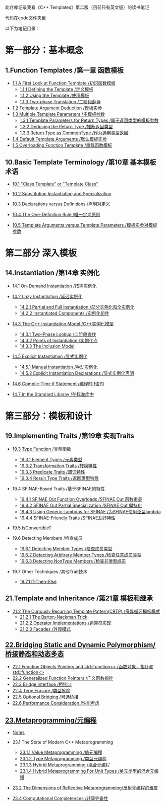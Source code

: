 此仓库记录我看《C++ Templates》第二版（目前只有英文版）的读书笔记

代码在code文件夹里

以下为笔记目录：

# 第一部分：基本概念

## 1.Function Templates /第一章  函数模板

* [1.1 A First Look at Function Template /初识函数模板](https://github.com/Conzxy/CppTemplates_2nd/blob/main/ch1/1.1%20A%20First%20Look%20at%20Function%20Templates.md)
  * [1.1.1 Defining the Template /定义模板](https://github.com/Conzxy/CppTemplates_2nd/blob/main/ch1/1.1.1%20Defining%20the%20Template.md)
  * [1.1.2 Using the Template /使用模板](https://github.com/Conzxy/CppTemplates_2nd/blob/main/ch1/1.1.2%20Using%20the%20Template.md)
  * [1.1.3 Two-phase Translation /二阶段翻译](https://github.com/Conzxy/CppTemplates_2nd/blob/main/ch1/1.1.3%20Two-Phase%20Translation.md)
* [1.2 Template Argument Deduction /模板实参](https://github.com/Conzxy/CppTemplates_2nd/blob/main/ch1/1.2%20Template%20Argument%20Deduction.md)
* [1.3 Multiple Template Parameters /多模板参数](https://github.com/Conzxy/CppTemplates_2nd/blob/main/ch1/1.3%20Multiple%20Template%20Parameters.md)
  * [1.3.1 Template Parameters for Return Types /属于返回类型的模板参数](https://github.com/Conzxy/CppTemplates_2nd/blob/main/ch1/1.3.1%20Template%20Parameters%20for%20Return%20Types.md)
  * [1.3.2 Deducing the Return Type /推断返回类型](https://github.com/Conzxy/CppTemplates_2nd/blob/main/ch1/1.3.2%20Deducing%20the%20Return%20Type.md)
  * [1.3.3 Return Type as CommonType /作为通用类型返回](https://github.com/Conzxy/CppTemplates_2nd/blob/main/ch1/1.3.3%20Return%20Type%20as%20Common%20Type.md)
* [1.4 Default Template Arguments /默认模板实参](https://github.com/Conzxy/CppTemplates_2nd/blob/main/ch1/1.4%20Default%20Template%20Arguments.md)
* [1.5 Overloading Function Template /重载函数模板](https://github.com/Conzxy/CppTemplates_2nd/blob/main/ch1/1.5%20Overloading%20Function%20Templates.md)

## 10.Basic Template Terminology /第10章  基本模板术语

* [10.1 "Class Template" or "Template Class"](https://github.com/Conzxy/CppTemplates_2nd/blob/main/ch10/10.1%20Class%20Template%20or%20Template%20Class%20.md)

* [10.2 Substitution,Instantiation,and Specialization](https://github.com/Conzxy/CppTemplates_2nd/blob/main/ch10/10.2%20Substitution%EF%BC%8CInstantiation%EF%BC%8Cand%20Specialization.md)
* [10.3 Declarations versus Definitions /声明对定义](https://github.com/Conzxy/CppTemplates_2nd/blob/main/ch10/10.3%20Declarations%20versus%20Definitions.md)

* [10.4 The One-Definition Rule /唯一定义原则](https://github.com/Conzxy/CppTemplates_2nd/blob/main/ch10/10.4%20The%20One-Definition%20Rule.md)

* [10.5 Template Arguments versus Template Parameters /模板实参对模板参数](https://github.com/Conzxy/CppTemplates_2nd/blob/main/ch10/10.5%20Template%20Arguments%20versus%20Template%20Parameters.md) 

# 第二部分 深入模板

## 14.Instantiation /第14章  实例化

* [14.1 On-Demand Instantiation /按需实例化](https://github.com/Conzxy/CppTemplates_2nd/blob/main/ch14/14.1%20On-Demand%20Instantiation.md)

* [14.2 Lazy Instantiation /延迟实例化](https://github.com/Conzxy/CppTemplates_2nd/blob/main/ch14/14.2%20Lazy%20Instantiation.md)
  * [14.2.1 Partial and Full Instantiation /部分实例化和全实例化](https://github.com/Conzxy/CppTemplates_2nd/blob/main/ch14/14.2.1%20Partial%20and%20Full%20Instantiation.md)
  * [14.2.2 Instantiated Components /实例化组件](https://github.com/Conzxy/CppTemplates_2nd/blob/main/ch14/14.2.2%20Instantiated%20Components.md)

* [14.3 The C++ Instantiation Model /C++实例化模型](https://github.com/Conzxy/CppTemplates_2nd/blob/main/ch14/14.3%20The%20C%2B%2B%20Instantiation%20Model.md)
  * [14.3.1 Two-Phase Lookup /二阶段查找](https://github.com/Conzxy/CppTemplates_2nd/blob/main/ch14/14.3.1%20Two-phase%20Lookup.md)
  * [14.3.2 Points of Instantiation /实例化点](https://github.com/Conzxy/CppTemplates_2nd/blob/main/ch14/14.3.2%20Points%20of%20Instantiation.md)
  * [14.3.3 The Inclusion Model](https://github.com/Conzxy/CppTemplates_2nd/blob/main/ch14/14.3.3%20The%20Inclusion%20Model.md)

* [14.5 Explicit Instantiation /显式实例化](https://github.com/Conzxy/CppTemplates_2nd/blob/main/ch14/14.5%20Explicit%20Instantiation.md)
  * [14.5.1 Manual Instantiation /手动实例化](https://github.com/Conzxy/CppTemplates_2nd/blob/main/ch14/14.5.1%20Manual%20Instantiation.md)
  * [14.5.2 Explicit Instantiation Declarations /显式实例化声明](https://github.com/Conzxy/CppTemplates_2nd/blob/main/ch14/14.5.2%20Explicit%20Instantiation%20Declaration.md)

* [14.6 Compile-Time if Statement /编译时if语句](https://github.com/Conzxy/CppTemplates_2nd/blob/main/ch14/14.6%20Compile-Time%20if%20Statements.md)

* [14.7 In the Standard Libaray /在标准库中](https://github.com/Conzxy/CppTemplates_2nd/blob/main/ch14/14.7%20In%20the%20Standard%20Libaray.md)

# 第三部分：模板和设计

## 19.Implementing Traits /第19章 实现Traits

* [19.3 Type Function /类型函数](https://github.com/Conzxy/CppTemplates_2nd/blob/main/ch19/19.3%20Type%20Function.md)
  * [19.3.1 Element Types /元素类型](https://github.com/Conzxy/CppTemplates_2nd/blob/main/ch19/19.3.1%20Element%20Type.md)
  * [19.3.2 Transformation Traits /转换特性](https://github.com/Conzxy/CppTemplates_2nd/blob/main/ch19/19.3.2%20Transformation%20Traits.md)
  * [19.3.3 Predicate Traits /谓词特性](https://github.com/Conzxy/CppTemplates_2nd/blob/main/ch19/19.3.3%20Perdicate%20Traits.md)
  * [19.3.4 Result Type Traits /返回类型特性](https://github.com/Conzxy/CppTemplates_2nd/blob/main/ch19/19.3.4%20Result%20Type%20Traits.md)

* 19.4 SFINAE-Based Traits /基于SFINAE的特性
  * [19.4.1 SFINAE Out Function Overloads /SFINAE Out 函数重载](https://github.com/Conzxy/CppTemplates_2nd/blob/main/ch19/19.4.1%20SFINAE%20Out%20Function%20Overloads.md)
  * [19.4.2 SFINAE Out Partial Specialization /SFINAE Out 偏特化](https://github.com/Conzxy/CppTemplates_2nd/blob/main/ch19/19.4.2%20SFINAE%20Out%20Partial%20Specialization.md)
  * [19.4.3 Using Generic Lambdas for SFINAE /为SFINAE使用泛型lambda](https://github.com/Conzxy/CppTemplates_2nd/blob/main/ch19/19.4.3%20Using%20Generic%20Lambda%20for%20SFINAE.md)
  * [19.4.4 SFINAE-Friendly Traits /SFINAE友好特性](https://github.com/Conzxy/CppTemplates_2nd/blob/main/ch19/19.4.4%20SFINAE-Friendly.md)

* [19.5 IsConvertibleT](https://github.com/Conzxy/CppTemplates_2nd/blob/main/ch19/19.5%20IsConvertibleT.md)

* 19.6 Detecting Members /检查成员
  * [19.6.1 Detecting Member Types /检查成员类型](https://github.com/Conzxy/CppTemplates_2nd/blob/main/ch19/19.6.1%20Detecting%20Member%20Types.md)
  * [19.6.2 Detecting Arbitrary Member Types /检查任意成员类型](https://github.com/Conzxy/CppTemplates_2nd/blob/main/ch19/19.6.2%20Detecting%20Arbitrary%20Member%20Types.md)
  * [19.6.3 Detecting NonType Members /检查非类型成员](https://github.com/Conzxy/CppTemplates_2nd/blob/main/ch19/19.6.3%20Detecting%20Nontype%20Member.md)

* 19.7 Other Techniques /其他Trait技术
  * [19.7.1 If-Then-Else](https://github.com/Conzxy/CppTemplates_2nd/blob/main/ch19/19.7.1%20IfThenElse.md)

## 21.Template and Inheritance /第21章  模板和继承

* [21.2 The Curiously Recurring Template Pattern(CRTP) /奇异循环模板模式](https://github.com/Conzxy/CppTemplates_2nd/blob/main/ch21/21.2%20CRTP.md)
  * [21.2.1 The Barton-Nackman Trick](https://github.com/Conzxy/CppTemplates_2nd/blob/main/ch21/21.2.1%20The%20Barton-Nackman%20Trick.md)
  * [21.2.2 Operator Implementations /运算符实现](https://github.com/Conzxy/CppTemplates_2nd/blob/main/ch21/21.2.2%20Operator%20Implements.md)
  * [21.2.3 Facades /外观模式](https://github.com/Conzxy/CppTemplates_2nd/blob/main/ch21/21.2.3%20Facades.md)

## [22.Bridging Static and Dynamic Polymorphism/桥接静态和动态多态](https://github.com/Conzxy/CppTemplates_2nd/blob/main/ch22/preface.md)

* [22.1 Function Objects,Pointers,and std::function<> /函数对象，指针和std::function<>](https://github.com/Conzxy/CppTemplates_2nd/blob/main/ch22/22.1%20Function%20Objects%2CPointers%2Cand%20stdfunction.md)
* [22.2 Generalized Function Pointers /广义函数指针](https://github.com/Conzxy/CppTemplates_2nd/blob/main/ch22/22.2%20Generalized%20Function%20Pointers.md)
* [22.3 Bridge Interface /桥接口](https://github.com/Conzxy/CppTemplates_2nd/blob/main/ch22/22.3%20Bridge%20Interface.md)
* [22.4 Type Erasure /类型擦除](https://github.com/Conzxy/CppTemplates_2nd/blob/main/ch22/22.4%20Type%20erasure.md)
* [22.5 Optional Bridging /可选桥接](https://github.com/Conzxy/CppTemplates_2nd/blob/main/ch22/22.5%20Optional%20Bridging.md)
* [22.6 Performance Consideration /性能考虑](https://github.com/Conzxy/CppTemplates_2nd/blob/main/ch22/22.6%20Performance%20Considerations.md)

## [23.Metaprogramming/元编程](https://github.com/Conzxy/CppTemplates_2nd/blob/main/ch23/Preface.md)

* [Notes](https://github.com/Conzxy/CppTemplates_2nd/blob/main/ch23/Structure.md)

* 23.1 The State of Modern C++ Metaprogramming
  * [23.1.1 Value Metaprogramming /值元编程](https://github.com/Conzxy/CppTemplates_2nd/blob/main/ch23/23.1.1%20Value%20Metaprogramming.md)
  * [23.1.2 Type Metaprogramming /类型元编程](https://github.com/Conzxy/CppTemplates_2nd/blob/main/ch23/23.1.2%20Type%20Metaprogramming.md)
  * [23.1.3 Hybrid Metaprogramming /混合元编程](https://github.com/Conzxy/CppTemplates_2nd/blob/main/ch23/23.1.3%20Hybrid%20Metaprogramming.md)
  * [23.1.4 Hybrid Metaprogramming For Unit Types /单元类型的混合元编程](https://github.com/Conzxy/CppTemplates_2nd/blob/main/ch23/23.1.4%20Hybrid%20Metaprogramming%20for%20Unit%20Type.md)

* [23.2 The Dimensions of Reflective Metaprogramming/反射元编程的维度](https://github.com/Conzxy/CppTemplates_2nd/blob/main/ch23/23.2%20The%20Dimensions%20of%20Reflective%20Metaprogramming.md)
* [23.4 Computational Completences /计算完备性](https://github.com/Conzxy/CppTemplates_2nd/blob/main/ch23/23.4%20Computational%20Completeness.md)

